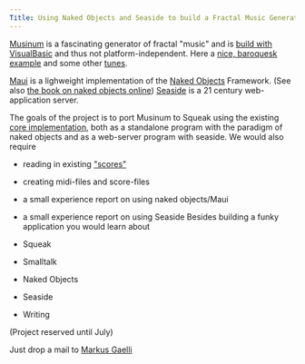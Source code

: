 ```yaml
---
Title: Using Naked Objects and Seaside to build a Fractal Music Generator
---
```


[Musinum](http://www.reglos.de/musinum/) is a fascinating generator of fractal "music" and is [build with VisualBasic](http://www.reglos.de/musinum/musinum2.gif) and thus not platform-independent. Here a [nice, baroquesk example](http://www.reglos.de/musinum/midi/bark1.mid) and some other [tunes](http://reglos.de/musinum/examples.html).

[Maui](http://minnow.cc.gatech.edu/squeak/3836) is a lighweight implementation of the [Naked Objects](http://www.nakedobjects.org) Framework. (See also [the book on naked objects online](http://www.nakedobjects.org/static.php?content=content.html))
[Seaside](http://www.seaside.st/) is a 21 century web-application server.

The goals of the project is to port Musinum to Squeak using the existing [core implementation](http://map1.squeakfoundation.org/sm/package/8f5ae111-3b55-433e-8a4b-0a34c3852076), both as a standalone program with the paradigm of naked objects and as a web-server program with seaside.
We would also require

-  reading in existing ["scores"](http://reglos.de/musinum/examples.html)
-  creating midi-files and score-files
-  a small experience report on using naked objects/Maui
-  a small experience report on using Seaside 
Besides building a funky application you would learn about

-  Squeak
-  Smalltalk
-  Naked Objects
-  Seaside
-  Writing

(Project reserved until July)

Just drop a mail to [Markus Gaelli](gaelli@iam.unibe.ch)

